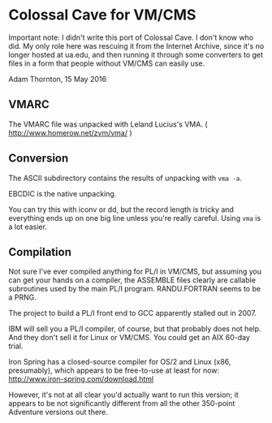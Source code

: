 # Colossal Cave for VM/CMS

Important note: I didn't write this port of Colossal Cave.  I don't know
who did.  My only role here was rescuing it from the Internet Archive,
since it's no longer hosted at ua.edu, and then running it through some
converters to get files in a form that people without VM/CMS can easily
use.

Adam Thornton, 15 May 2016

## VMARC

The VMARC file was unpacked with Leland Lucius's VMA.
( http://www.homerow.net/zvm/vma/ )

## Conversion

The ASCII subdirectory contains the results of unpacking with ```vma
-a```.

EBCDIC is the native unpacking.

You can try this with iconv or dd, but the record length is tricky and
everything ends up on one big line unless you're really careful.  Using
```vma``` is a lot easier.

## Compilation

Not sure I've ever compiled anything for PL/I in VM/CMS, but assuming
you can get your hands on a compiler, the ASSEMBLE files clearly are
callable subroutines used by the main PL/I program.  RANDU.FORTRAN seems
to be a PRNG.

The project to build a PL/I front end to GCC apparently stalled out in
2007.

IBM will sell you a PL/I compiler, of course, but that probably does not
help.  And they don't sell it for Linux or VM/CMS.  You could get an AIX
60-day trial.

Iron Spring has a closed-source compiler for OS/2 and Linux (x86,
presumably), which appears to be free-to-use at least for now:
http://www.iron-spring.com/download.html

However, it's not at all clear you'd actually want to run this version;
it appears to be not significantly different from all the other
350-point Adventure versions out there.
